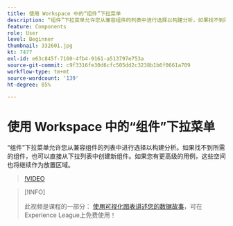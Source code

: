 ```yaml
---
title: 使用 Workspace 中的“组件”下拉菜单
description: “组件”下拉菜单允许您从兼容组件的列表中进行选择以构建分析。如果找不到所需的组件，也可以直接从下拉列表中创建新组件。如果您有更高级的用例，这些空间也将继续作为放置区域。
feature: Components
role: User
level: Beginner
thumbnail: 332601.jpg
kt: 7477
exl-id: e63c845f-7160-4fb4-9161-a513797e753a
source-git-commit: c9f3316fe30d6cfc505dd2c3238b1b6f0661a709
workflow-type: tm+mt
source-wordcount: '139'
ht-degree: 85%

---
```


# 使用 Workspace 中的“组件”下拉菜单

“组件”下拉菜单允许您从兼容组件的列表中进行选择以构建分析。如果找不到所需的组件，也可以直接从下拉列表中创建新组件。如果您有更高级的用例，这些空间也将继续作为放置区域。

>[!VIDEO](https://video.tv.adobe.com/v/332601/?quality=12&learn=on)

>[!INFO]
>
> 此视频是课程的一部分： [使用可视化图表讲述您的数据故事](https://experienceleague.adobe.com/?recommended=Analytics-U-1-2021.1.visualizations)，可在Experience League上免费使用！
